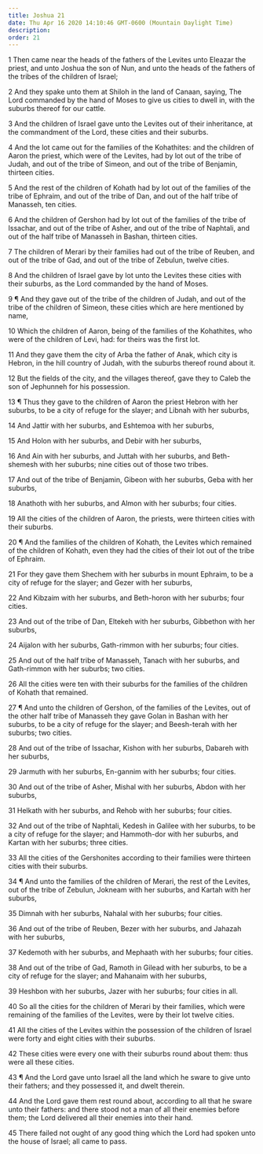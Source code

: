 ```yaml
---
title: Joshua 21
date: Thu Apr 16 2020 14:10:46 GMT-0600 (Mountain Daylight Time)
description: 
order: 21
---
```


<p>
  1 Then came near the heads of the fathers of the Levites unto Eleazar the
  priest, and unto Joshua the son of Nun, and unto the heads of the fathers of
  the tribes of the children of Israel;
</p>
<p>
  2 And they spake unto them at Shiloh in the land of Canaan, saying, The Lord
  commanded by the hand of Moses to give us cities to dwell in, with the suburbs
  thereof for our cattle.
</p>
<p>
  3 And the children of Israel gave unto the Levites out of their inheritance,
  at the commandment of the Lord, these cities and their suburbs.
</p>
<p>
  4 And the lot came out for the families of the Kohathites: and the children of
  Aaron the priest, which were of the Levites, had by lot out of the tribe of
  Judah, and out of the tribe of Simeon, and out of the tribe of Benjamin,
  thirteen cities.
</p>
<p>
  5 And the rest of the children of Kohath had by lot out of the families of the
  tribe of Ephraim, and out of the tribe of Dan, and out of the half tribe of
  Manasseh, ten cities.
</p>
<p>
  6 And the children of Gershon had by lot out of the families of the tribe of
  Issachar, and out of the tribe of Asher, and out of the tribe of Naphtali, and
  out of the half tribe of Manasseh in Bashan, thirteen cities.
</p>
<p>
  7 The children of Merari by their families had out of the tribe of Reuben, and
  out of the tribe of Gad, and out of the tribe of Zebulun, twelve cities.
</p>
<p>
  8 And the children of Israel gave by lot unto the Levites these cities with
  their suburbs, as the Lord commanded by the hand of Moses.
</p>
<p>
  9 &#xB6; And they gave out of the tribe of the children of Judah, and out of
  the tribe of the children of Simeon, these cities which are here mentioned by
  name,
</p>
<p>
  10 Which the children of Aaron, being of the families of the Kohathites, who
  were of the children of Levi, had: for theirs was the first lot.
</p>
<p>
  11 And they gave them the city of Arba the father of Anak, which city is
  Hebron, in the hill country of Judah, with the suburbs thereof round about it.
</p>
<p>
  12 But the fields of the city, and the villages thereof, gave they to Caleb
  the son of Jephunneh for his possession.
</p>
<p>
  13 &#xB6; Thus they gave to the children of Aaron the priest Hebron with her
  suburbs, to be a city of refuge for the slayer; and Libnah with her suburbs,
</p>
<p>14 And Jattir with her suburbs, and Eshtemoa with her suburbs,</p>
<p>15 And Holon with her suburbs, and Debir with her suburbs,</p>
<p>
  16 And Ain with her suburbs, and Juttah with her suburbs, and Beth-shemesh
  with her suburbs; nine cities out of those two tribes.
</p>
<p>
  17 And out of the tribe of Benjamin, Gibeon with her suburbs, Geba with her
  suburbs,
</p>
<p>18 Anathoth with her suburbs, and Almon with her suburbs; four cities.</p>
<p>
  19 All the cities of the children of Aaron, the priests, were thirteen cities
  with their suburbs.
</p>
<p>
  20 &#xB6; And the families of the children of Kohath, the Levites which
  remained of the children of Kohath, even they had the cities of their lot out
  of the tribe of Ephraim.
</p>
<p>
  21 For they gave them Shechem with her suburbs in mount Ephraim, to be a city
  of refuge for the slayer; and Gezer with her suburbs,
</p>
<p>
  22 And Kibzaim with her suburbs, and Beth-horon with her suburbs; four cities.
</p>
<p>
  23 And out of the tribe of Dan, Eltekeh with her suburbs, Gibbethon with her
  suburbs,
</p>
<p>24 Aijalon with her suburbs, Gath-rimmon with her suburbs; four cities.</p>
<p>
  25 And out of the half tribe of Manasseh, Tanach with her suburbs, and
  Gath-rimmon with her suburbs; two cities.
</p>
<p>
  26 All the cities were ten with their suburbs for the families of the children
  of Kohath that remained.
</p>
<p>
  27 &#xB6; And unto the children of Gershon, of the families of the Levites,
  out of the other half tribe of Manasseh they gave Golan in Bashan with her
  suburbs, to be a city of refuge for the slayer; and Beesh-terah with her
  suburbs; two cities.
</p>
<p>
  28 And out of the tribe of Issachar, Kishon with her suburbs, Dabareh with her
  suburbs,
</p>
<p>29 Jarmuth with her suburbs, En-gannim with her suburbs; four cities.</p>
<p>
  30 And out of the tribe of Asher, Mishal with her suburbs, Abdon with her
  suburbs,
</p>
<p>31 Helkath with her suburbs, and Rehob with her suburbs; four cities.</p>
<p>
  32 And out of the tribe of Naphtali, Kedesh in Galilee with her suburbs, to be
  a city of refuge for the slayer; and Hammoth-dor with her suburbs, and Kartan
  with her suburbs; three cities.
</p>
<p>
  33 All the cities of the Gershonites according to their families were thirteen
  cities with their suburbs.
</p>
<p>
  34 &#xB6; And unto the families of the children of Merari, the rest of the
  Levites, out of the tribe of Zebulun, Jokneam with her suburbs, and Kartah
  with her suburbs,
</p>
<p>35 Dimnah with her suburbs, Nahalal with her suburbs; four cities.</p>
<p>
  36 And out of the tribe of Reuben, Bezer with her suburbs, and Jahazah with
  her suburbs,
</p>
<p>37 Kedemoth with her suburbs, and Mephaath with her suburbs; four cities.</p>
<p>
  38 And out of the tribe of Gad, Ramoth in Gilead with her suburbs, to be a
  city of refuge for the slayer; and Mahanaim with her suburbs,
</p>
<p>39 Heshbon with her suburbs, Jazer with her suburbs; four cities in all.</p>
<p>
  40 So all the cities for the children of Merari by their families, which were
  remaining of the families of the Levites, were by their lot twelve cities.
</p>
<p>
  41 All the cities of the Levites within the possession of the children of
  Israel were forty and eight cities with their suburbs.
</p>
<p>
  42 These cities were every one with their suburbs round about them: thus were
  all these cities.
</p>
<p>
  43 &#xB6; And the Lord gave unto Israel all the land which he sware to give
  unto their fathers; and they possessed it, and dwelt therein.
</p>
<p>
  44 And the Lord gave them rest round about, according to all that he sware
  unto their fathers: and there stood not a man of all their enemies before
  them; the Lord delivered all their enemies into their hand.
</p>
<p>
  45 There failed not ought of any good thing which the Lord had spoken unto the
  house of Israel; all came to pass.
</p>
